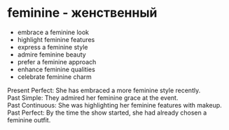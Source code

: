 # feminine - женственный



- embrace a feminine look  
- highlight feminine features  
- express a feminine style  
- admire feminine beauty  
- prefer a feminine approach  
- enhance feminine qualities  
- celebrate feminine charm  

Present Perfect: She has embraced a more feminine style recently.  
Past Simple: They admired her feminine grace at the event.  
Past Continuous: She was highlighting her feminine features with makeup.  
Past Perfect: By the time the show started, she had already chosen a feminine outfit.
